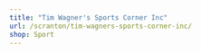 ```yaml
---
title: "Tim Wagner's Sports Corner Inc"
url: /scranton/tim-wagners-sports-corner-inc/
shop: Sport
---
```


